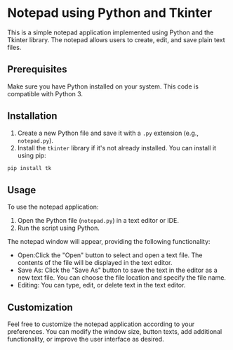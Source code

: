 # Notepad using Python and Tkinter

This is a simple notepad application implemented using Python and the Tkinter library. The notepad allows users to create, edit, and save plain text files.

## Prerequisites

Make sure you have Python installed on your system. This code is compatible with Python 3.

## Installation

1. Create a new Python file and save it with a `.py` extension (e.g., `notepad.py`).
2. Install the `tkinter` library if it's not already installed. You can install it using pip:

```bash
pip install tk
```

## Usage

To use the notepad application:

1. Open the Python file (`notepad.py`) in a text editor or IDE.
2. Run the script using Python.

The notepad window will appear, providing the following functionality:

- Open:Click the "Open" button to select and open a text file. The contents of the file will be displayed in the text editor.
- Save As: Click the "Save As" button to save the text in the editor as a new text file. You can choose the file location and specify the file name.
- Editing: You can type, edit, or delete text in the text editor.

## Customization

Feel free to customize the notepad application according to your preferences. You can modify the window size, button texts, add additional functionality, or improve the user interface as desired.


